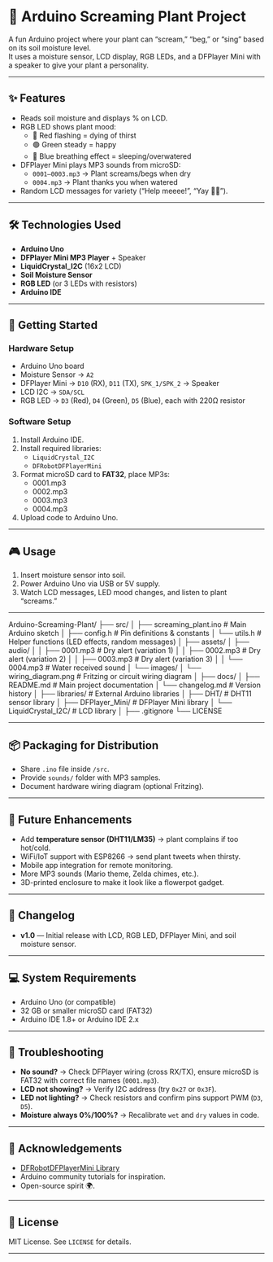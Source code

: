 # 🌱 Arduino Screaming Plant Project  

A fun Arduino project where your plant can “scream,” “beg,” or “sing” based on its soil moisture level.  
It uses a moisture sensor, LCD display, RGB LEDs, and a DFPlayer Mini with a speaker to give your plant a personality.  

---

## ✨ Features  
- Reads soil moisture and displays % on LCD.  
- RGB LED shows plant mood:  
  - 🔴 Red flashing = dying of thirst  
  - 🟢 Green steady = happy  
  - 🔵 Blue breathing effect = sleeping/overwatered  
- DFPlayer Mini plays MP3 sounds from microSD:  
  - `0001–0003.mp3` → Plant screams/begs when dry  
  - `0004.mp3` → Plant thanks you when watered  
- Random LCD messages for variety (“Help meeee!”, “Yay 🌱💚”).  

---

## 🛠 Technologies Used  
- **Arduino Uno**  
- **DFPlayer Mini MP3 Player** + Speaker  
- **LiquidCrystal_I2C** (16x2 LCD)  
- **Soil Moisture Sensor**  
- **RGB LED** (or 3 LEDs with resistors)  
- **Arduino IDE**  

---

## 🚀 Getting Started  

### Hardware Setup  
- Arduino Uno board  
- Moisture Sensor → `A2`  
- DFPlayer Mini → `D10` (RX), `D11` (TX), `SPK_1/SPK_2` → Speaker  
- LCD I2C → `SDA/SCL`  
- RGB LED → `D3` (Red), `D4` (Green), `D5` (Blue), each with 220Ω resistor  

### Software Setup  
1. Install Arduino IDE.  
2. Install required libraries:  
   - `LiquidCrystal_I2C`  
   - `DFRobotDFPlayerMini`  
3. Format microSD card to **FAT32**, place MP3s:  
   - 0001.mp3
   - 0002.mp3
   - 0003.mp3
   - 0004.mp3
4. Upload code to Arduino Uno.  

---

## 🎮 Usage  
1. Insert moisture sensor into soil.  
2. Power Arduino Uno via USB or 5V supply.  
3. Watch LCD messages, LED mood changes, and listen to plant “screams.”  

---

Arduino-Screaming-Plant/
├── src/
│   ├── screaming_plant.ino        # Main Arduino sketch
│   ├── config.h                   # Pin definitions & constants
│   └── utils.h                    # Helper functions (LED effects, random messages)
│
├── assets/
│   ├── audio/
│   │   ├── 0001.mp3               # Dry alert (variation 1)
│   │   ├── 0002.mp3               # Dry alert (variation 2)
│   │   ├── 0003.mp3               # Dry alert (variation 3)
│   │   └── 0004.mp3               # Water received sound
│   └── images/
│       └── wiring_diagram.png     # Fritzing or circuit wiring diagram
│
├── docs/
│   ├── README.md                  # Main project documentation
│   └── changelog.md               # Version history
│
├── libraries/                     # External Arduino libraries
│   ├── DHT/                       # DHT11 sensor library
│   ├── DFPlayer_Mini/             # DFPlayer Mini library
│   └── LiquidCrystal_I2C/         # LCD library
│
├── .gitignore
└── LICENSE


---

## 📦 Packaging for Distribution  
- Share `.ino` file inside `/src`.  
- Provide `sounds/` folder with MP3 samples.  
- Document hardware wiring diagram (optional Fritzing).  

---

## 🔮 Future Enhancements  
- Add **temperature sensor (DHT11/LM35)** → plant complains if too hot/cold.  
- WiFi/IoT support with ESP8266 → send plant tweets when thirsty.  
- Mobile app integration for remote monitoring.  
- More MP3 sounds (Mario theme, Zelda chimes, etc.).  
- 3D-printed enclosure to make it look like a flowerpot gadget.  

---

## 📝 Changelog  
- **v1.0** — Initial release with LCD, RGB LED, DFPlayer Mini, and soil moisture sensor.  

---

## 💻 System Requirements  
- Arduino Uno (or compatible)  
- 32 GB or smaller microSD card (FAT32)  
- Arduino IDE 1.8+ or Arduino IDE 2.x  

---

## 🐞 Troubleshooting  
- **No sound?** → Check DFPlayer wiring (cross RX/TX), ensure microSD is FAT32 with correct file names (`0001.mp3`).  
- **LCD not showing?** → Verify I2C address (try `0x27` or `0x3F`).  
- **LED not lighting?** → Check resistors and confirm pins support PWM (`D3`, `D5`).  
- **Moisture always 0%/100%?** → Recalibrate `wet` and `dry` values in code.  

---

## 🙏 Acknowledgements  
- [DFRobotDFPlayerMini Library](https://github.com/DFRobot/DFRobotDFPlayerMini)  
- Arduino community tutorials for inspiration.  
- Open-source spirit 🌍.  

---

## 📜 License  
MIT License. See `LICENSE` for details.  

---

